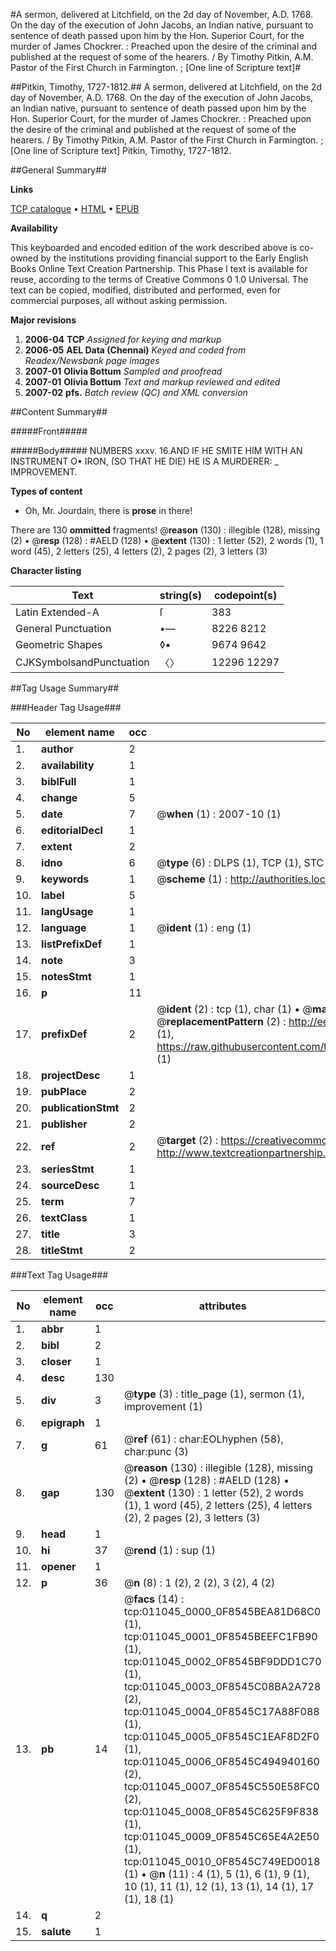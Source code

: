#A sermon, delivered at Litchfield, on the 2d day of November, A.D. 1768. On the day of the execution of John Jacobs, an Indian native, pursuant to sentence of death passed upon him by the Hon. Superior Court, for the murder of James Chockrer. : Preached upon the desire of the criminal and published at the request of some of the hearers. / By Timothy Pitkin, A.M. Pastor of the First Church in Farmington. ; [One line of Scripture text]#

##Pitkin, Timothy, 1727-1812.##
A sermon, delivered at Litchfield, on the 2d day of November, A.D. 1768. On the day of the execution of John Jacobs, an Indian native, pursuant to sentence of death passed upon him by the Hon. Superior Court, for the murder of James Chockrer. : Preached upon the desire of the criminal and published at the request of some of the hearers. / By Timothy Pitkin, A.M. Pastor of the First Church in Farmington. ; [One line of Scripture text]
Pitkin, Timothy, 1727-1812.

##General Summary##

**Links**

[TCP catalogue](http://www.ota.ox.ac.uk/tcp/)  • 
[HTML](http://tei.it.ox.ac.uk/tcp/Texts-HTML/free/N08/N08632.html)  • 
[EPUB](http://tei.it.ox.ac.uk/tcp/Texts-EPUB/free/N08/N08632.epub)

**Availability**

This keyboarded and encoded edition of the
	       work described above is co-owned by the institutions
	       providing financial support to the Early English Books
	       Online Text Creation Partnership. This Phase I text is
	       available for reuse, according to the terms of Creative
	       Commons 0 1.0 Universal. The text can be copied,
	       modified, distributed and performed, even for
	       commercial purposes, all without asking permission.

**Major revisions**

1. __2006-04__ __TCP__ *Assigned for keying and markup*
1. __2006-05__ __AEL Data (Chennai)__ *Keyed and coded from Readex/Newsbank page images*
1. __2007-01__ __Olivia Bottum__ *Sampled and proofread*
1. __2007-01__ __Olivia Bottum__ *Text and markup reviewed and edited*
1. __2007-02__ __pfs.__ *Batch review (QC) and XML conversion*

##Content Summary##

#####Front#####

#####Body#####
NUMBERS xxxv. 16.AND IF HE SMITE HIM WITH AN INSTRUMENT O• IRON, (SO THAT HE DIE) HE IS A MURDERER: 
    _ IMPROVEMENT.

**Types of content**

  * Oh, Mr. Jourdain, there is **prose** in there!

There are 130 **ommitted** fragments! 
 @__reason__ (130) : illegible (128), missing (2)  •  @__resp__ (128) : #AELD (128)  •  @__extent__ (130) : 1 letter (52), 2 words (1), 1 word (45), 2 letters (25), 4 letters (2), 2 pages (2), 3 letters (3)

**Character listing**


|Text|string(s)|codepoint(s)|
|---|---|---|
|Latin Extended-A|ſ|383|
|General Punctuation|•—|8226 8212|
|Geometric Shapes|◊▪|9674 9642|
|CJKSymbolsandPunctuation|〈〉|12296 12297|

##Tag Usage Summary##

###Header Tag Usage###

|No|element name|occ|attributes|
|---|---|---|---|
|1.|__author__|2||
|2.|__availability__|1||
|3.|__biblFull__|1||
|4.|__change__|5||
|5.|__date__|7| @__when__ (1) : 2007-10 (1)|
|6.|__editorialDecl__|1||
|7.|__extent__|2||
|8.|__idno__|6| @__type__ (6) : DLPS (1), TCP (1), STC (1), NOTIS (1), IMAGE-SET (1), EVANS-CITATION (1)|
|9.|__keywords__|1| @__scheme__ (1) : http://authorities.loc.gov/ (1)|
|10.|__label__|5||
|11.|__langUsage__|1||
|12.|__language__|1| @__ident__ (1) : eng (1)|
|13.|__listPrefixDef__|1||
|14.|__note__|3||
|15.|__notesStmt__|1||
|16.|__p__|11||
|17.|__prefixDef__|2| @__ident__ (2) : tcp (1), char (1)  •  @__matchPattern__ (2) : ([0-9\-]+):([0-9IVX]+) (1), (.+) (1)  •  @__replacementPattern__ (2) : http://eebo.chadwyck.com/downloadtiff?vid=$1&page=$2 (1), https://raw.githubusercontent.com/textcreationpartnership/Texts/master/tcpchars.xml#$1 (1)|
|18.|__projectDesc__|1||
|19.|__pubPlace__|2||
|20.|__publicationStmt__|2||
|21.|__publisher__|2||
|22.|__ref__|2| @__target__ (2) : https://creativecommons.org/publicdomain/zero/1.0/ (1), http://www.textcreationpartnership.org/docs/. (1)|
|23.|__seriesStmt__|1||
|24.|__sourceDesc__|1||
|25.|__term__|7||
|26.|__textClass__|1||
|27.|__title__|3||
|28.|__titleStmt__|2||


###Text Tag Usage###

|No|element name|occ|attributes|
|---|---|---|---|
|1.|__abbr__|1||
|2.|__bibl__|2||
|3.|__closer__|1||
|4.|__desc__|130||
|5.|__div__|3| @__type__ (3) : title_page (1), sermon (1), improvement (1)|
|6.|__epigraph__|1||
|7.|__g__|61| @__ref__ (61) : char:EOLhyphen (58), char:punc (3)|
|8.|__gap__|130| @__reason__ (130) : illegible (128), missing (2)  •  @__resp__ (128) : #AELD (128)  •  @__extent__ (130) : 1 letter (52), 2 words (1), 1 word (45), 2 letters (25), 4 letters (2), 2 pages (2), 3 letters (3)|
|9.|__head__|1||
|10.|__hi__|37| @__rend__ (1) : sup (1)|
|11.|__opener__|1||
|12.|__p__|36| @__n__ (8) : 1 (2), 2 (2), 3 (2), 4 (2)|
|13.|__pb__|14| @__facs__ (14) : tcp:011045_0000_0F8545BEA81D68C0 (1), tcp:011045_0001_0F8545BEEFC1FB90 (1), tcp:011045_0002_0F8545BF9DDD1C70 (1), tcp:011045_0003_0F8545C08BA2A728 (2), tcp:011045_0004_0F8545C17A88F088 (1), tcp:011045_0005_0F8545C1EAF8D2F0 (1), tcp:011045_0006_0F8545C494940160 (2), tcp:011045_0007_0F8545C550E58FC0 (2), tcp:011045_0008_0F8545C625F9F838 (1), tcp:011045_0009_0F8545C65E4A2E50 (1), tcp:011045_0010_0F8545C749ED0018 (1)  •  @__n__ (11) : 4 (1), 5 (1), 6 (1), 9 (1), 10 (1), 11 (1), 12 (1), 13 (1), 14 (1), 17 (1), 18 (1)|
|14.|__q__|2||
|15.|__salute__|1||
